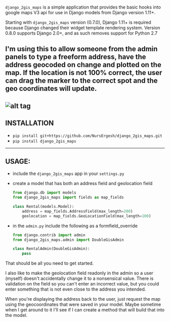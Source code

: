 ### <In English>

`django_2gis_maps` is a simple application that provides the basic
hooks into google maps V3 api for use in Django models from Django
version 1.11+.  

Starting with `django_2gis_maps` version (0.7.0), Django 1.11+ is
required because Django changed their widget template rendering system. 
Version 0.8.0 supports Django 2.0+, and as such removes support for Python 2.7

I'm using this to allow someone from the admin panels to type a
freeform address, have the address geocoded on change and plotted
on the map. If the location is not 100% correct, the user can
drag the marker to the correct spot and the geo coordinates will
update.
-----
![alt tag](http://info.2gis.com/img/2gis_logo.png)
-----
INSTALLATION
-----
- `pip install git+https://github.com/NursErgesh/django_2gis_maps.git`
- `pip install django_2gis_maps`
------
USAGE:
------
- include the `django_2gis_maps` app in your `settings.py`
- create a model that has both an address field and geolocation field

  ```python
  from django.db import models
  from django_2gis_maps import fields as map_fields

  class Rental(models.Model):
      address = map_fields.AddressField(max_length=200)
      geolocation = map_fields.GeoLocationField(max_length=100)
  ```

- in the `admin.py` include the following as a formfield_override

  ```python
  from django.contrib import admin
  from django_2gis_maps.admin import DoubleGisAdmin

  class RentalAdmin(DoubleGisAdmin):
      pass
  ```

That should be all you need to get started.

I also like to make the geolocation field readonly in the admin so a user
(myself) doesn't accidentally change it to a nonsensical value. There is
validation on the field so you can't enter an incorrect value, but you could
enter something that is not even close to the address you intended.

When you're displaying the address back to the user, just request the map
using the geocoordinates that were saved in your model. Maybe sometime when
I get around to it I'll see if I can create a method that will build that
into the model.
